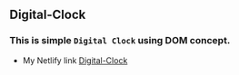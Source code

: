 ## Digital-Clock

### This is simple `Digital Clock` using DOM concept.

 + My Netlify link [Digital-Clock](https://digital-clock-dom-concept.netlify.app)